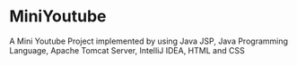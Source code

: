 # MiniYoutube
A Mini Youtube Project implemented by using Java JSP, Java Programming Language, Apache Tomcat Server, IntelliJ IDEA, HTML and CSS
